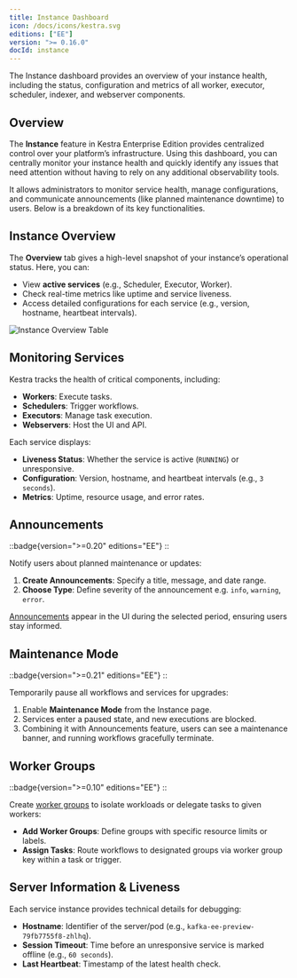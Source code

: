 ```yaml
---
title: Instance Dashboard
icon: /docs/icons/kestra.svg
editions: ["EE"]
version: ">= 0.16.0"
docId: instance
---
```


The Instance dashboard provides an overview of your instance health, including the status, configuration and metrics of all worker, executor, scheduler, indexer, and webserver components.

## Overview

The **Instance** feature in Kestra Enterprise Edition provides centralized control over your platform’s infrastructure. Using this dashboard, you can centrally monitor your instance health and quickly identify any issues that need attention without having to rely on any additional observability tools.

It allows administrators to monitor service health, manage configurations, and communicate announcements (like planned maintenance downtime) to users. Below is a breakdown of its key functionalities.


## Instance Overview

The **Overview** tab gives a high-level snapshot of your instance’s operational status. Here, you can:  
- View **active services** (e.g., Scheduler, Executor, Worker).  
- Check real-time metrics like uptime and service liveness.  
- Access detailed configurations for each service (e.g., version, hostname, heartbeat intervals).  

![Instance Overview Table](/docs/enterprise/instance-table.png)

## Monitoring Services

Kestra tracks the health of critical components, including:  
- **Workers**: Execute tasks.  
- **Schedulers**: Trigger workflows.  
- **Executors**: Manage task execution.  
- **Webservers**: Host the UI and API.  

Each service displays:  
- **Liveness Status**: Whether the service is active (`RUNNING`) or unresponsive.  
- **Configuration**: Version, hostname, and heartbeat intervals (e.g., `3 seconds`).  
- **Metrics**: Uptime, resource usage, and error rates.  

## Announcements

::badge{version=">=0.20" editions="EE"}
::

Notify users about planned maintenance or updates:  
1. **Create Announcements**: Specify a title, message, and date range.  
2. **Choose Type**: Define severity of the announcement e.g. `info`, `warning`, `error`.

[Announcements](./announcements.md) appear in the UI during the selected period, ensuring users stay informed. 

## Maintenance Mode

::badge{version=">=0.21" editions="EE"}
::

Temporarily pause all workflows and services for upgrades:  
1. Enable **Maintenance Mode** from the Instance page.  
2. Services enter a paused state, and new executions are blocked.  
3. Combining it with Announcements feature, users can see a maintenance banner, and running workflows gracefully terminate.  

## Worker Groups

::badge{version=">=0.10" editions="EE"}
::

Create [worker groups](../04.scalability/worker-group.md) to isolate workloads or delegate tasks to given workers:  
- **Add Worker Groups**: Define groups with specific resource limits or labels.  
- **Assign Tasks**: Route workflows to designated groups via worker group key within a task or trigger.  


## Server Information & Liveness 

Each service instance provides technical details for debugging:  
- **Hostname**: Identifier of the server/pod (e.g., `kafka-ee-preview-79fb7755f8-zhlhq`).  
- **Session Timeout**: Time before an unresponsive service is marked offline (e.g., `60 seconds`).  
- **Last Heartbeat**: Timestamp of the latest health check.  
